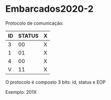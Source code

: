 # Embarcados2020-2

Protocolo de comunicação:

| ID | STATUS | X |
|----|--------|---|
| 3  | 00     | X |
| 1  | 01     | X |
| 4  | 00     | X |
| V  | 11     | X |

O protocolo é composto 3 bits: id, status e EOP

Exemplo: 201X

